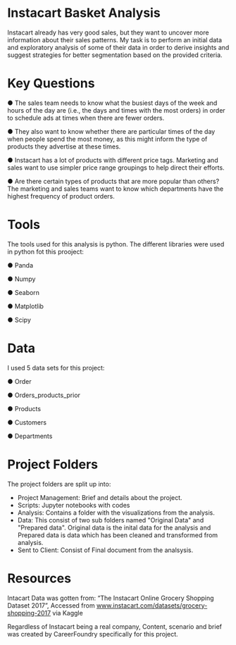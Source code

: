 # Instacart Basket Analysis
Instacart already has very good sales, but they want to uncover more information about their sales patterns. My task is to perform an initial data and exploratory analysis of some of their data in order to derive insights and suggest strategies for better segmentation based on the provided criteria.

# Key Questions
● The sales team needs to know what the busiest days of the week and hours of the day are (i.e., the days and times with the most orders) in order to schedule ads at times when there are fewer orders.

● They also want to know whether there are particular times of the day when people spend the most money, as this might inform the type of products they advertise at these times.

● Instacart has a lot of products with different price tags. Marketing and sales want to use simpler price range groupings to help direct their efforts.

● Are there certain types of products that are more popular than others? The marketing and sales teams want to know which departments have the highest frequency of product orders.

# Tools
The tools used for this analysis is python. The different libraries were used in python fot this prooject: 

● Panda

● Numpy

● Seaborn

● Matplotlib

● Scipy

# Data
I used 5 data sets for this project: 

● Order 

● Orders_products_prior

● Products

● Customers 

● Departments

# Project Folders 
The project folders are split up into: 
 - Project Management: Brief and details about the project.
 - Scripts: Jupyter notebooks with codes
 - Analysis: Contains a folder with the visualizations from the analysis.
 - Data: This consist of two sub folders named "Original Data" and "Prepared data". Original data is the inital data for the analysis and Prepared data is data which has been cleaned and transformed from analysis.
 - Sent to Client: Consist of Final document from the analsysis.

# Resources 
Intacart Data was gotten from: 
“The Instacart Online Grocery Shopping
Dataset 2017”, Accessed from www.instacart.com/datasets/grocery-shopping-2017 via Kaggle

Regardless of Instacart being a real company, Content, scenario and brief was created by CareerFoundry specifically for this project. 
